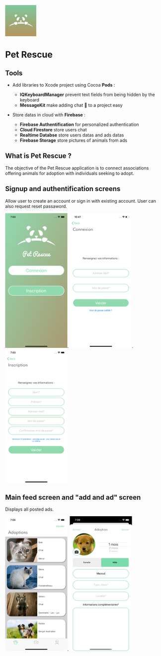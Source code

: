 <img src="img/DesignEvo.jpg" width="100">

# Pet Rescue

## Tools
* Add libraries to Xcode project using Cocoa **Pods** :
  * __IQKeyboardManager__ prevent text fields from being hidden by the keyboard
  * __MessageKit__ make adding chat 💬 to a project easy

* Store datas in cloud with **Firebase** :
  * __Firebase Authentification__ for personalized authentication
  * __Cloud Firestore__ store users chat
  * __Realtime Databse__ store users datas and ads datas
  * __Firebase Storage__ store pictures of animals from ads 
  
 ## What is Pet Rescue ?
The objective of the Pet Rescue application is to connect associations offering animals for adoption with individuals seeking to adopt.

## Signup and authentification screens
Allow user to create an account or sign in with existing account. 
User can also request reset passaword.

<img src="img/login.png" width="200">.   <img src="img/signin.png" width="200">.   <img src="img/signup.png" width="200">

## Main feed screen and "add and ad" screen
Displays all posted ads.

<img src="img/feed.png" width="200">.    <img src="img/add.png" width="200">







 
